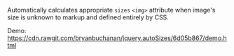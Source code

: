 Automatically calculates appropriate `sizes` `<img>` attribute when image's size is unknown to markup and defined entirely by CSS.

Demo: <https://cdn.rawgit.com/bryanbuchanan/jquery.autoSizes/6d05b867/demo.html>
